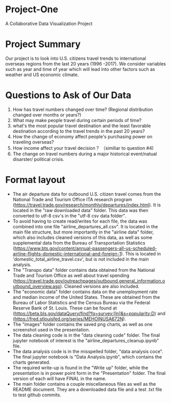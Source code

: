 # Project-One
A Collaborative Data Visualization Project


# Project Summary
Our project is to look into U.S. citizens travel trends to international overseas regions from the last 20 years (1996 -2017). We consider variables such as year and time of year which will lead into other factors such as weather and US economic climate.

# Questions to Ask of Our Data
1. How has travel numbers changed over time? (Regional distribution changed over months or years?)
2. What may make people travel during certain periods of time?
3. what's the most popular travel destination and the least favorable destination according to the travel trends in the past 20 years? 
4. How the change of economy affect people's purchasing power on traveling overseas?
5. How income affect your travel decision？ （similiar to question #4) 
6. The change on travel numbers during a major historical event/natual disarster/ political crisis. 

# Format layout
 - The air departure data for outbound U.S. citizen travel comes from the National Trade and Tourism Office ITA research program (https://travel.trade.gov/research/monthly/departures/index.html).  It is located in the "raw downloaded data" folder.  This data was then converted to utf-8 csv's in the "utf-8 csv data folder".
 - To avoid having to create read/writes for each file, the data was combined into one file "airline_departures_all.csv".  It is located in the main file structure, but more importantly in the "airline data" folder, which also includes cleaned versions of this data, as well as some supplemental data from the Bureau of Transportation Statistics (https://www.bts.gov/content/annual-passengers-all-us-scheduled-airline-flights-domestic-international-and-foreign-1).  This is located in 'domestic_total_airline_travel.csv', but is not included in the main analysis.
 - The "Transpo data" folder contains data obtained from the National Trade and Tourism Office as well about travel spending (https://travel.trade.gov/outreachpages/outbound.general_information.outbound_overview.asp).  Cleaned versions are also included.
 - The "economic data" folder contains data on the unemployment rate and median income of the United States.  These are obtained from the Bureau of Labor Statistics and the Census Bureau via the Federal Reserve Bank of St. Louis.  These can be found at (https://beta.bls.gov/dataQuery/find?fq=survey:[ln]&s=popularity:D) and (https://fred.stlouisfed.org/series/MEHOINUSA672N).
 - The "images" folder contains the saved png charts, as well as one screenshot used in the presentation.
 - The data cleaning code is in the "data cleaning code" folder.  The final jupyter notebook of interest is the "airline_departures_cleanup.ipynb" file.
 - The data analysis code is in the misspelled folder, "data analysis coce".  The final jupyter notebook is "Data Analysis.ipynb", which contains the charts generated.
 - The required write-up is found in the "Write up" folder, while the presentation is in power point form in the "Presentation" folder.  The final version of each will have FINAL in the name.
 - The main folder contains a couple miscellaneous files as well as the README document.  They are a downloaded data file and a test .txt file to test github commits.
